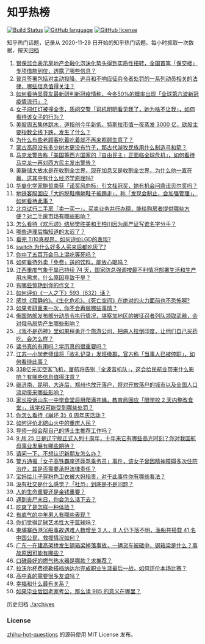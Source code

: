 # 知乎热榜
[![Build Status](https://github.com/ToWeLong/zhihu-hot-questions/workflows/CI/badge.svg)](https://github.com/ToWeLong/zhihu-hot-questions/actions)
[![GitHub language](https://img.shields.io/badge/language-golang-orange.svg)](https://golang.org/)
[![GitHub license](https://img.shields.io/github/license/ToWeLong/zhihu-hot-questions)](https://github.com/ToWeLong/zhihu-hot-questions/blob/main/LICENSE)

知乎热门话题，记录从 2020-11-29 日开始的知乎热门话题。每小时抓取一次数据，按天[归档](./archives)

<!-- BEGIN -->

1. [银保监会表示房地产金融化泡沫化势头得到实质性扭转，全国首笔「保交楼」专项借款到位，透露了哪些信息？](https://www.zhihu.com/question/555178588)
1. [普京签署包括对主动投降、逃兵和不响应征兵令者处罚的一系列动员相关的法律，哪些信息值得关注？](https://www.zhihu.com/question/555397137)
1. [如何看待吴尊友最新研判新冠疫情称，今冬50%的概率出现「全球第六波新冠疫情流行」？](https://www.zhihu.com/question/555310645)
1. [女子闯红灯被撞全责，质问交警「司机明明看见我了，她为啥不让我」，如何看待该女子的行为？](https://www.zhihu.com/question/555159926)
1. [美股周五集体跳水，道指创今年新低，特斯拉市值一夜蒸发 3000 亿，欧股主要指数全线下跌，发生了什么？](https://www.zhihu.com/question/555260008)
1. [为什么有些老顾客吃着吃着就不再来照顾生意了？](https://www.zhihu.com/question/554264520)
1. [蒙古高原没有多少树木更没有竹子，那古代游牧民族用什么制造弓和箭？](https://www.zhihu.com/question/499247654)
1. [马克龙警告称「美国等西方国家的『自由民主』正面临全球危机」，如何看待马克龙一再对西方民主发出警告？](https://www.zhihu.com/question/555213006)
1. [美联储大放水是在收割全世界，现在加息又是收割全世界，为什么他一直在赢，这其中有什么经济学原理吗?](https://www.zhihu.com/question/555030440)
1. [华裔化学家鲍哲南获「诺奖风向标」引文桂冠奖，她有机会问鼎诺贝尔奖吗？](https://www.zhihu.com/question/554771787)
1. [地铁客服回应「大妈脱鞋横躺鞋子被踢走」，称「发现会制止，会加强管理」，如何看待此事？](https://www.zhihu.com/question/554878349)
1. [北京试行二手房「卖一买一」，买卖业务并行办理，能给购房者提供哪些方便？对二手房市场有哪些影响？](https://www.zhihu.com/question/555114770)
1. [怎么看待《欢乐颂》结局樊胜美和王柏川因为房产证写谁名字分手？](https://www.zhihu.com/question/60332816)
1. [哪些道理后悔知道的太迟了？](https://www.zhihu.com/question/525202822)
1. [看完 Ti10真视界，如何评价LGD的表现?](https://www.zhihu.com/question/555406580)
1. [switch 为什么好多人买来后都吃灰了?](https://www.zhihu.com/question/552901619)
1. [你中了五百万会马上混吃等死吗？](https://www.zhihu.com/question/553629115)
1. [如何看待外卖「免费」送的饮料，能放心喝吗？](https://www.zhihu.com/question/555076117)
1. [江西重度气象干旱已持续 74 天，国家防总强调按最不利情况部署生活和生产用水需求，什么原因导致干旱？](https://www.zhihu.com/question/555379265)
1. [有哪些惊艳到你的作文？](https://www.zhihu.com/question/299318374)
1. [如何评价《一人之下》593（632）话？](https://www.zhihu.com/question/555017479)
1. [感觉《寂静岭》、《生化危机》、《死亡空间》在绝对的火力面前也不恐怖啊?](https://www.zhihu.com/question/546245811)
1. [如果考研重来一次，你不会再做哪些事情？](https://www.zhihu.com/question/530488862)
1. [俄国防部发布部分动员令执行情况，堪察加地区的被征召者列队领取武器，会对俄乌局势产生哪些影响？](https://www.zhihu.com/question/555384014)
1. [《我不是药神》里如果程勇开个旅游公司，把病人拉倒印度，让他们自己买药吃，会怎么样？](https://www.zhihu.com/question/516880228)
1. [读书真的有用吗？学历真的很重要吗？](https://www.zhihu.com/question/555369657)
1. [江苏一小学老师误将「收礼记录」发班级群，官方称「当事人已被停职」，如何看待此事？](https://www.zhihu.com/question/555155376)
1. [338亿元买空客飞机，厦航将告别「全波音机队」，这会给民航业带来什么影响？有哪些信息值得注意？](https://www.zhihu.com/question/555060367)
1. [继济南、昆明、大连后，郑州也放开落户，将对开放落户的城市以及全国人口流动带来哪些影响？](https://www.zhihu.com/question/555315718)
1. [家长投诉山东一中学食堂后厨爬满苍蝇，教育局回应「限学校 2 天内整改食堂」，该学校可能受到哪些处罚？](https://www.zhihu.com/question/555372863)
1. [你怎么看待《崩坏 3》6 周年庆活动？](https://www.zhihu.com/question/552938924)
1. [如何评价北碚山火中的重庆人民？](https://www.zhihu.com/question/549785195)
1. [导师一般会帮自己的博士生推荐工作吗？](https://www.zhihu.com/question/382868706)
1. [9 月 25 日是辽宁舰正式入列十周年，十年来它有哪些高光时刻？你对我国航母事业发展有哪些期待？](https://www.zhihu.com/question/554452296)
1. [请问一下，不想认识新朋友怎么办？](https://www.zhihu.com/question/555385744)
1. [警方通报「女子高铁霸座还辱骂乘务员」事件，该女子曾因精神障碍多次住院治疗，其是否需要承担法律责任？](https://www.zhihu.com/question/555369410)
1. [宝妈给儿子穿粉色卫衣被大妈指责，对于此事件你有哪些看法？](https://www.zhihu.com/question/555065950)
1. [没有社交是什么感觉？「社恐」到底是不是问题？](https://www.zhihu.com/question/555274569)
1. [人的生命重要还是金钱重要？](https://www.zhihu.com/question/554233628)
1. [遇到丧尸末日，你会怎么活下去？](https://www.zhihu.com/question/540354406)
1. [吃爽了是怎样一种体验？](https://www.zhihu.com/question/272023299)
1. [有底气的中年男人有哪些表现？](https://www.zhihu.com/question/554435857)
1. [你们觉得足球艺术性大于篮球吗？](https://www.zhihu.com/question/308795224)
1. [柬埔寨西港沉船事故遇难人数增至 3 人，8 人仍下落不明，渔船共搭载 41 名中国公民，救援情况如何？](https://www.zhihu.com/question/555350864)
1. [广东一在建高架桥发生钢箱梁掉落事故，一辆货车被砸中，钢箱梁是什么？事故原因可能有哪些？](https://www.zhihu.com/question/555339656)
1. [口碑最好的燃气热水器是哪款？求推荐？](https://www.zhihu.com/question/432378577)
1. [拉沃尔杯费德勒搭档纳达尔完成职业生涯最后一战，如何评价本场比赛？](https://www.zhihu.com/question/554645221)
1. [高中真的需要很多友谊吗？](https://www.zhihu.com/question/555223384)
1. [幸福和什么最有关系？](https://www.zhihu.com/question/553192611)
1. [如果毕业后回老家考公，那么读 985 的意义在哪里？](https://www.zhihu.com/question/553864860)

<!-- END -->

历史归档 [./archives](./archives)


### License
[zhihu-hot-questions](https://github.com/towelong/zhihu-hot-questions) 的源码使用 MIT License 发布。
